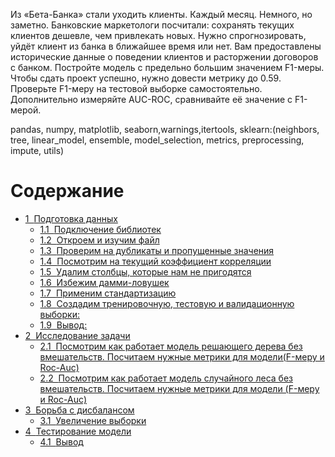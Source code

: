 Из «Бета-Банка» стали уходить клиенты. Каждый месяц. Немного, но заметно. Банковские маркетологи посчитали: сохранять текущих клиентов дешевле, чем привлекать новых.
Нужно спрогнозировать, уйдёт клиент из банка в ближайшее время или нет. Вам предоставлены исторические данные о поведении клиентов и расторжении договоров с банком.
Постройте модель с предельно большим значением F1-меры. Чтобы сдать проект успешно, нужно довести метрику до 0.59. Проверьте F1-меру на тестовой выборке самостоятельно.
Дополнительно измеряйте AUC-ROC, сравнивайте её значение с F1-мерой.


pandas, numpy, matplotlib, seaborn,warnings,itertools, sklearn:(neighbors, tree, linear_model, ensemble, model_selection, metrics, preprocessing, impute, utils)

<h1>Содержание<span class="tocSkip"></span></h1>
<div class="toc"><ul class="toc-item"><li><span><a href="#Подготовка-данных" data-toc-modified-id="Подготовка-данных-1"><span class="toc-item-num">1&nbsp;&nbsp;</span>Подготовка данных</a></span><ul class="toc-item"><li><span><a href="#Подключение-библиотек" data-toc-modified-id="Подключение-библиотек-1.1"><span class="toc-item-num">1.1&nbsp;&nbsp;</span>Подключение библиотек</a></span></li><li><span><a href="#Откроем-и-изучим-файл" data-toc-modified-id="Откроем-и-изучим-файл-1.2"><span class="toc-item-num">1.2&nbsp;&nbsp;</span>Откроем и изучим файл</a></span></li><li><span><a href="#Проверим-на-дубликаты-и-пропущенные-значения" data-toc-modified-id="Проверим-на-дубликаты-и-пропущенные-значения-1.3"><span class="toc-item-num">1.3&nbsp;&nbsp;</span>Проверим на дубликаты и пропущенные значения</a></span></li><li><span><a href="#Посмотрим-на-текущий-коэффициент-корреляции" data-toc-modified-id="Посмотрим-на-текущий-коэффициент-корреляции-1.4"><span class="toc-item-num">1.4&nbsp;&nbsp;</span>Посмотрим на текущий коэффициент корреляции</a></span></li><li><span><a href="#Удалим-столбцы,-которые-нам-не-пригодятся" data-toc-modified-id="Удалим-столбцы,-которые-нам-не-пригодятся-1.5"><span class="toc-item-num">1.5&nbsp;&nbsp;</span>Удалим столбцы, которые нам не пригодятся</a></span></li><li><span><a href="#Избежим-дамми-ловушек" data-toc-modified-id="Избежим-дамми-ловушек-1.6"><span class="toc-item-num">1.6&nbsp;&nbsp;</span>Избежим дамми-ловушек</a></span></li><li><span><a href="#Применим-стандартизацию" data-toc-modified-id="Применим-стандартизацию-1.7"><span class="toc-item-num">1.7&nbsp;&nbsp;</span>Применим стандартизацию</a></span></li><li><span><a href="#Создадим-тренировочную,-тестовую-и-валидационную-выборки:" data-toc-modified-id="Создадим-тренировочную,-тестовую-и-валидационную-выборки:-1.8"><span class="toc-item-num">1.8&nbsp;&nbsp;</span>Создадим тренировочную, тестовую и валидационную выборки:</a></span></li><li><span><a href="#Вывод:" data-toc-modified-id="Вывод:-1.9"><span class="toc-item-num">1.9&nbsp;&nbsp;</span>Вывод:</a></span></li></ul></li><li><span><a href="#Исследование-задачи" data-toc-modified-id="Исследование-задачи-2"><span class="toc-item-num">2&nbsp;&nbsp;</span>Исследование задачи</a></span><ul class="toc-item"><li><span><a href="#Посмотрим-как-работает-модель-решающего-дерева-без-вмешательств.-Посчитаем-нужные-метрики-для-модели(F-меру-и-Roc-Auc)" data-toc-modified-id="Посмотрим-как-работает-модель-решающего-дерева-без-вмешательств.-Посчитаем-нужные-метрики-для-модели(F-меру-и-Roc-Auc)-2.1"><span class="toc-item-num">2.1&nbsp;&nbsp;</span>Посмотрим как работает модель решающего дерева без вмешательств. Посчитаем нужные метрики для модели(F-меру и Roc-Auc)</a></span></li><li><span><a href="#Посмотрим-как-работает-модель-случайного-леса-без-вмешательств.-Посчитаем-нужные-метрики-для-модели-(F-меру-и-Roc-Auc)" data-toc-modified-id="Посмотрим-как-работает-модель-случайного-леса-без-вмешательств.-Посчитаем-нужные-метрики-для-модели-(F-меру-и-Roc-Auc)-2.2"><span class="toc-item-num">2.2&nbsp;&nbsp;</span>Посмотрим как работает модель случайного леса без вмешательств. Посчитаем нужные метрики для модели (F-меру и Roc-Auc)</a></span></li></ul></li><li><span><a href="#Борьба-с-дисбалансом" data-toc-modified-id="Борьба-с-дисбалансом-3"><span class="toc-item-num">3&nbsp;&nbsp;</span>Борьба с дисбалансом</a></span><ul class="toc-item"><li><span><a href="#Увеличение-выборки" data-toc-modified-id="Увеличение-выборки-3.1"><span class="toc-item-num">3.1&nbsp;&nbsp;</span>Увеличение выборки</a></span></li></ul></li><li><span><a href="#Тестирование-модели" data-toc-modified-id="Тестирование-модели-4"><span class="toc-item-num">4&nbsp;&nbsp;</span>Тестирование модели</a></span><ul class="toc-item"><li><span><a href="#Вывод" data-toc-modified-id="Вывод:-4.1"><span class="toc-item-num">4.1&nbsp;&nbsp;</span>Вывод</a></span></li></ul></li></div>
